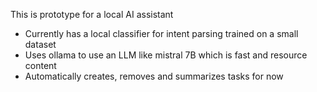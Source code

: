 This is prototype for a local AI assistant

- Currently has a local classifier for intent parsing trained on a small dataset
- Uses ollama to use an LLM like mistral 7B which is fast and resource content
- Automatically creates, removes and summarizes tasks for now

